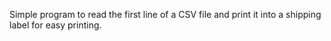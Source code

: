 Simple program to read the first line of a CSV file and print it into a shipping label for easy printing.
